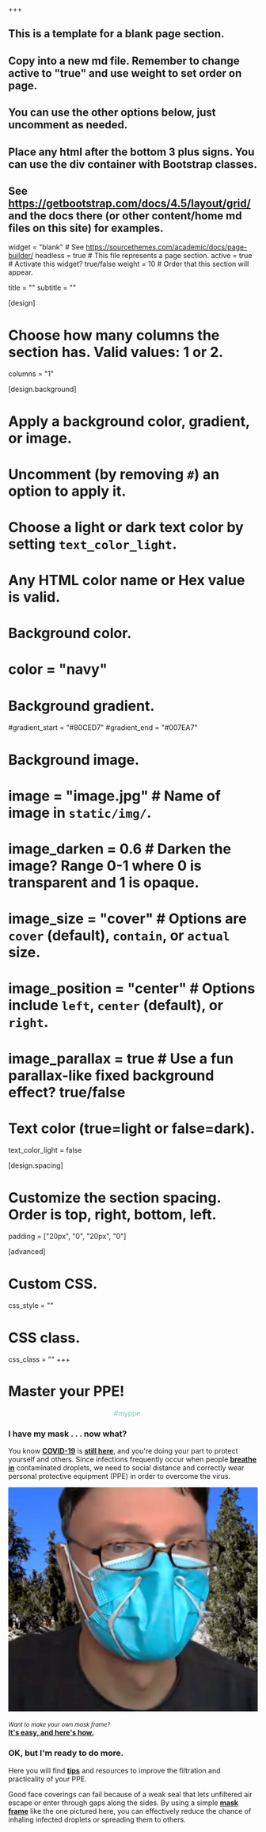 +++

## This is a template for a blank page section.
## Copy into a new md file. Remember to change active to "true" and use weight to set order on page.
## You can use the other options below, just uncomment as needed.
## Place any html after the bottom 3 plus signs. You can use the div container with Bootstrap classes.
## See https://getbootstrap.com/docs/4.5/layout/grid/ and the docs there (or other content/home md files on this site) for examples.

widget = "blank"  # See https://sourcethemes.com/academic/docs/page-builder/
headless = true  # This file represents a page section.
active = true  # Activate this widget? true/false
weight = 10  # Order that this section will appear.

title = ""
subtitle = ""

[design]
  # Choose how many columns the section has. Valid values: 1 or 2.
  columns = "1"

[design.background]
  # Apply a background color, gradient, or image.
  #   Uncomment (by removing `#`) an option to apply it.
  #   Choose a light or dark text color by setting `text_color_light`.
  #   Any HTML color name or Hex value is valid.

  # Background color.
  # color = "navy"
  
  # Background gradient.
  #gradient_start = "#80CED7"
  #gradient_end = "#007EA7"
  
  # Background image.
  # image = "image.jpg"  # Name of image in `static/img/`.
  # image_darken = 0.6  # Darken the image? Range 0-1 where 0 is transparent and 1 is opaque.
  # image_size = "cover"  #  Options are `cover` (default), `contain`, or `actual` size.
  # image_position = "center"  # Options include `left`, `center` (default), or `right`.
  # image_parallax = true  # Use a fun parallax-like fixed background effect? true/false
  
  # Text color (true=light or false=dark).
  text_color_light = false

[design.spacing]
  # Customize the section spacing. Order is top, right, bottom, left.
  padding = ["20px", "0", "20px", "0"]

[advanced]
 # Custom CSS. 
 css_style = ""
 
 # CSS class.
 css_class = ""
+++

<div class="container-fluid">
  <div class="row featurette">
    <div class="col-xs-12 col-sm-12 col-md-12 col-lg-12 col-xl-12 section-heading">
      <h1><b>Master your PPE!</b></h1>
    </div>
  </div> 
  <div class="row align-items-center">
    <div class="col-xs-4 col-sm-4 col-md-4 col-lg-4 col-xl-4">
    </div>    
    <div class="col-xs-4 col-sm-4 col-md-4 col-lg-4 col-xl-4" style="text-align: center">
      <span class="lead"; style="color: #83cabb">&#35;myppe</span>&nbsp;&nbsp;<a href="https://www.instagram.com/masteryourppe/" target="_blank"><i class="fab fa-instagram fa-lg"></i></a>&nbsp;&nbsp;<a href="https://www.linkedin.com/company/master-your-ppe" target="_blank"><i class="fab fa-linkedin-in fa-lg"></i></a>&nbsp;&nbsp;<a href="https://www.youtube.com/channel/UCWnhMrXAAiUKiis0FMS9hzg" target="_blank"><i class="fab fa-youtube"></i></a>
    </div>
    <div class="col-xs-4 col-sm-4 col-md-4 col-lg-4 col-xl-4">
    </div>
  </div>
  <div class="row align-items-center my-4">
    <div class="col-xs-12 col-sm-12 col-md-6 col-lg-4 col-xl-4">
      <h3>I have my mask . . . now what?</h3>
      <p class="text-left">You know <b><a href="https://www.cdc.gov/coronavirus/2019-ncov/index.html" target="_blank">COVID-19</a></b> is <b><a href="https://covid19.who.int/" target="_blank">still here</a></b>, and you're doing your part to protect yourself and others. Since infections frequently occur when people <b><a href="https://www.nytimes.com/2020/08/11/health/coronavirus-aerosols-indoors.html" target="_blank">breathe in</a></b> contaminated droplets, we need to social distance and correctly wear personal protective equipment (PPE) in order to overcome the virus.</p>
    </div>
    <div class="col-xs-12 col-sm-12 col-md-6 col-lg-3 col-xl-3">
      <img class="img-fluid" src="https://github.com/dickansj/MasterYourPPE/blob/master/assets/images/home/MaskFrameStef24-crunch.png?raw=true" alt="A face mask and mask frame are simple, effective PPE">
      <p class="text-center"><small><em>Want to make your own mask frame?</em></small><br><b><a href="https://www.youtube.com/watch?v=kpPfyq7r8vA" target="_blank">It's easy, and here's how.</a></b></p>
    </div>
    <div class="col-xs-12 col-sm-12 col-md-12 col-lg-5 col-xl-5">
      <h3>OK, but I'm ready to do more.</h3>
      <p class="text-left">Here you will find <b><a href="https://www.masteryourppe.com/tips/" target="_blank">tips</a></b> and resources to improve the filtration and practicality of your PPE.</p>
      <p class="text-left">Good face coverings can fail because of a weak seal that lets unfiltered air escape or enter through gaps along the sides. By using a simple <b><a href="https://www.youtube.com/watch?v=kpPfyq7r8vA" target="_blank">mask frame</a></b> like the one pictured here, you can effectively reduce the chance of inhaling infected droplets or spreading them to others.</p>
    </div>
  </div> 

</div>
